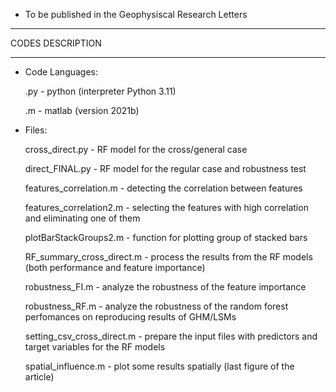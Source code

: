 * To be published in the Geophysiscal Research Letters 


*******************
CODES DESCRIPTION
*******************

- Code Languages:

	.py - python (interpreter Python 3.11)
  
	.m - matlab (version 2021b)

- Files:

	cross_direct.py - RF model for the cross/general case

	direct_FINAL.py - RF model for the regular case and robustness test

	features_correlation.m - detecting the correlation between features

	features_correlation2.m - selecting the features with high correlation and eliminating one of them

	plotBarStackGroups2.m - function for plotting group of stacked bars

	RF_summary_cross_direct.m - process the results from the RF models (both performance and feature importance)

	robustness_FI.m - analyze the robustness of the feature importance

	robustness_RF.m - analyze the robustness of the random forest perfomances on reproducing results of GHM/LSMs

	setting_csv_cross_direct.m - prepare the input files with predictors and target variables for the RF models

	spatial_influence.m - plot some results spatially (last figure of the article)
  
